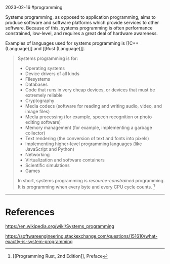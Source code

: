 2023-02-16
 #programming 

Systems programming, as opposed to application programming, aims to produce software and software platforms which provide services to other software. Because of this, systems programming is often performance constrained, low-level, and requires a great deal of hardware awareness.

Examples of languages used for systems programming is [[C++ (Language)]] and [[Rust (Language)]]. 

> Systems programming is for:
> - Operating systems
> - Device drivers of all kinds
> - Filesystems
> - Databases
> - Code that runs in very cheap devices, or devices that must be extremely reliable
> - Cryptography
> - Media codecs (software for reading and writing audio, video, and image files)
> - Media processing (for example, speech recognition or photo editing software)
> - Memory management (for example, implementing a garbage collector)
> - Text rendering (the conversion of text and fonts into pixels)
> - Implementing higher-level programming languages (like JavaScript and Python)
> - Networking
> - Virtualization and software containers
> - Scientific simulations
> - Games
> 
> In short, systems programming is _resource-constrained_ programming. It is programming when every byte and every CPU cycle counts. [^1]

---
# References

https://en.wikipedia.org/wiki/Systems_programming

https://softwareengineering.stackexchange.com/questions/151610/what-exactly-is-system-programming

[^1]: [[Programming Rust, 2nd Edition]], Preface
